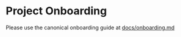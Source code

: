 # Project Onboarding

Please use the canonical onboarding guide at [docs/onboarding.md](docs/onboarding.md)